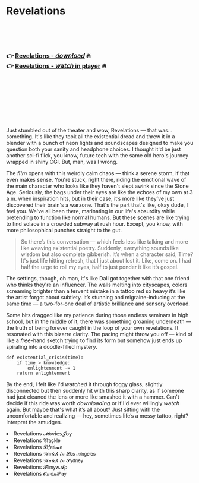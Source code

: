 <h1>Revelations</h1>

<br><br><br>

<h3>👉 <a href="https://Traviss-rytsorebcons1972.github.io/gdddqthsqv/">Revelations - 𝘥𝘰𝘸𝘯𝘭𝘰𝘢𝘥</a> 🔥<br>
👉 <a href="https://Traviss-rytsorebcons1972.github.io/gdddqthsqv/">Revelations - 𝘸𝘢𝘵𝘤𝘩 in player</a> 🔥
</h3>



<br><br><br><br><br><br><br>


Just stumbled out of the theater and wow, Revelations — that was... something. It's like they took all the existential dread and threw it in a blender with a bunch of neon lights and soundscapes designed to make you question both your sanity and headphone choices. I thought it'd be just another sci-fi flick, you know, future tech with the same old hero's journey wrapped in shiny CGI. But, man, was I wrong.

The 𝘧𝘪𝘭𝘮 opens with this weirdly calm chaos — think a serene storm, if that even makes sense. You're stuck, right there, riding the emotional wave of the main character who looks like they haven't slept awink since the Stone Age. Seriously, the bags under their eyes are like the echoes of my own at 3 a.m. when inspiration hits, but in their case, it’s more like they’ve just discovered their brain's a warzone. That's the part that's like, okay dude, I feel you. We've all been there, marinating in our life's absurdity while pretending to function like normal humans. But these scenes are like trying to find solace in a crowded subway at rush hour. Except, you know, with more philosophical punches straight to the gut.

> So there’s this conversation — which feels less like talking and more like weaving existential poetry. Suddenly, everything sounds like wisdom but also complete gibberish. It’s when a character said, Time? It's just life hitting refresh, that I just about lost it. Like, come on. I had half the urge to roll my eyes, half to just ponder it like it’s gospel.

The settings, though, oh man, it's like Dali got together with that one friend who thinks they're an influencer. The walls melting into cityscapes, colors screaming brighter than a fervent mistake in a tattoo red so heavy it’s like the artist forgot about subtlety. It’s stunning and migraine-inducing at the same time — a two-for-one deal of artistic brilliance and sensory overload.

Some bits dragged like my patience during those endless seminars in high school, but in the middle of it, there was something groaning underneath — the truth of being forever caught in the loop of your own revelations. It resonated with this bizarre clarity. The pacing might throw you off — kind of like a 𝘧𝘳𝘦𝘦-hand sketch trying to find its form but somehow just ends up spiraling into a doodle-filled mystery.

```
def existential_crisis(time):
    if time > knowledge:
        enlightenment -= 1
    return enlightenment
```

By the end, I felt like I'd 𝘸𝘢𝘵𝘤𝘩𝘦𝘥 it through foggy glass, slightly disconnected but then suddenly hit with this sharp clarity, as if someone had just cleaned the lens or more like smashed it with a hammer. Can't decide if this ride was worth 𝘥𝘰𝘸𝘯𝘭𝘰𝘢𝘥𝘪𝘯𝘨 or if I'd ever willingly 𝘸𝘢𝘵𝘤𝘩 again. But maybe that's what it’s all about? Just sitting with the uncomfortable and realizing — hey, sometimes life’s a messy tattoo, right? Interpret the smudges.

<li>Revelations 𝓜𝗈ν𝗂𝖾𝗌𝓙𝗈𝗒</li>
<li>Revelations 𝓒𝗋𝖺ç𝗄𝗅𝖾</li>
<li>Revelations 𝓛𝗂ƒ𝖾𝗍𝗂𝓶𝖾</li>
<li>Revelations 𝒲𝒶𝓉𝒸𝒽 𝒾𝓃 𝓛𝗈𝗌 𝒜𝗇𝗀𝖾𝗅𝖾𝗌</li>
<li>Revelations 𝒲𝒶𝓉𝒸𝒽 𝒾𝓃 𝒮𝗒𝖽𝗇𝖾𝗒</li>
<li>Revelations 𝓕𝗂𝗅𝗆𝗒𝗐𝓐ρ</li>
<li>Revelations 𝓞𝓃𝗂𝗈𝓃𝓟𝗅𝖆𝗒</li>
